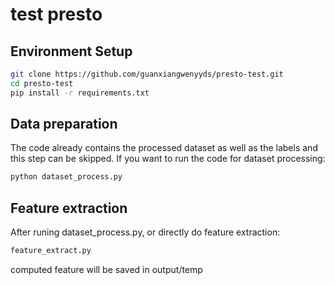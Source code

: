 # test presto

## Environment Setup
```bash
git clone https://github.com/guanxiangwenyyds/presto-test.git
cd presto-test
pip install -r requirements.txt
```

## Data preparation
The code already contains the processed dataset as well as the labels and this step can be skipped.
If you want to run the code for dataset processing:
```bash
python dataset_process.py
```

## Feature extraction
After runing dataset_process.py, or directly do feature extraction:
```bash
feature_extract.py
```
computed feature will be saved in output/temp
